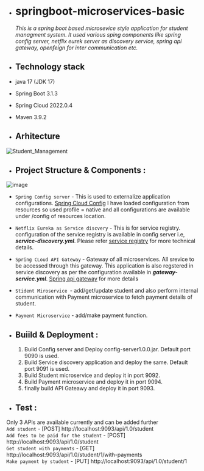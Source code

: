 - # springboot-microservices-basic  
  _This is a spring boot based microsevice style application for student managment system. It used various sping components like spring config server, netflix eurek server as discovery service, spring api gateway, openfeign for inter communication etc._
    
- ## Technology stack
- java 17 (JDK 17)
- Spring Boot 3.1.3
- Spring Cloud 2022.0.4
- Maven 3.9.2

- ## Arhitecture
![Student_Management](https://github.com/mail2mrcm/tech4all/assets/118661926/d4cdafb3-2174-45e4-9803-4a58fdff0780)

- ## Project Structure & Components  :
![image](https://github.com/mail2mrcm/tech4all/assets/118661926/a567b87c-0729-44aa-bf43-283a66fecb62)
  - `Spring Config server` - This is used to externalize application configurations. [Spring Cloud Config](https://docs.spring.io/spring-cloud-config/docs/current/reference/html/)
  I have loaded configuration from resources so used profile = native and all configurations are available under /config of resources location.
    
  - `Netflix Eureka as Service discvery` - This is for service registry. configuration of the service registry is available in config server i.e, ***service-discovery.yml***. Please 
  refer [service registry](https://spring.io/guides/gs/service-registration-and-discovery/) for more technical details.
  - `Spring CLoud API Gateway` - Gateway of all microservices.  All srevice to be accessed through this gateway. This application is also regstered in service discovery as per the 
  configuration available in ***gateway-service.yml***. [Spring api gateway](https://spring.io/guides/gs/gateway/) for more details
  - `Stident Miroservice `- add/get/update student and also perform internal communication with Payment microservice to fetch payment details of student.
  - `Payment Microservice` - add/make payment function.
    
- ## Buiild & Deployment  :
  1. Build Config server and Deploy config-server1.0.0.jar. Default port 9090 is used.
  2. Build Service discovery application and deploy the same. Default port 9091 is used.
  3. Build Student microservice and deploy it in port 9092.
  4. Build Payment microservice and deploy it in port 9094.
  5. finally build API Gateawy and deploy it in port 9093.
     
- ## Test :
 Only 3 APIs are available currently and can be added further <br/> 
 `Add student` - [POST] http://localhost:9093/api/1.0/student <br/>
 `Add fees to be paid for the student` - [POST] http://localhost:9093/api/1.0/student <br/>
 `Get student with payments` - [GET] http://localhost:9093/api/1.0/student/1/with-payments <br/>
 `Make payment by student` - [PUT] http://localhost:9093/api/1.0/student/1 <br/>
     
